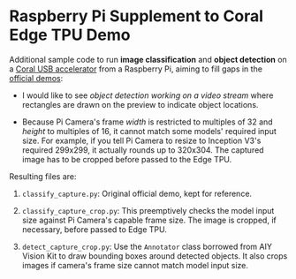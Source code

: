 # Raspberry Pi Supplement to Coral Edge TPU Demo

Additional sample code to run **image classification** and **object detection**
on a [Coral USB accelerator](https://coral.ai/products/accelerator) from a
Raspberry Pi, aiming to fill gaps in the [official
demos](https://github.com/google-coral/edgetpu/tree/master/examples):

- I would like to see *object detection working on a video stream* where
  rectangles are drawn on the preview to indicate object locations.

- Because Pi Camera's frame *width* is restricted to multiples of 32 and
  *height* to multiples of 16, it cannot match some models' required input size.
  For example, if you tell Pi Camera to resize to Inception V3's required
  299x299, it actually rounds up to 320x304. The captured image has to be
  cropped before passed to the Edge TPU.

Resulting files are:

1. `classify_capture.py`: Original official demo, kept for reference.

2. `classify_capture_crop.py`: This preemptively checks the model input size
against Pi Camera's capable frame size. The image is cropped, if necessary,
before passed to Edge TPU.

3. `detect_capture_crop.py`: Use the `Annotator` class borrowed from AIY Vision
Kit to draw bounding boxes around detected objects. It also crops images if
camera's frame size cannot match model input size.
